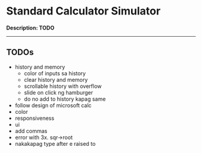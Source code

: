 # Standard Calculator Simulator
**Description: TODO**

---

## TODOs
- history and memory
    - color of inputs sa history
    - clear history and memory
    - scrollable history with overflow
    - slide on click ng hamburger
    - do no add to history kapag same
- follow design of microsoft calc
- color
- responsiveness
- ui
- add commas
- error with 3x. sqr->root
- nakakapag type after e raised to